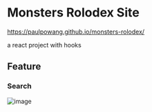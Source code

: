 # Monsters Rolodex Site
https://paulpowang.github.io/monsters-rolodex/

a react project with hooks

## Feature
### Search
![image](https://user-images.githubusercontent.com/22120359/120671564-5ce1f880-c446-11eb-9b4b-1523abcc76d2.png)

